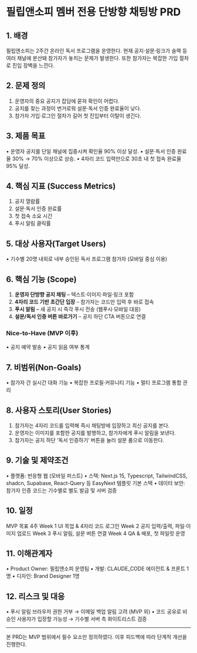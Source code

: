 # 필립앤소피 멤버 전용 단방향 채팅방 PRD

## 1. 배경
필립앤소피는 2주간 온라인 독서 프로그램을 운영한다. 현재 공지·설문·링크가 슬랙 등 여러 채널에 분산돼 참가자가 놓치는 문제가 발생한다. 또한 참가자는 복잡한 가입 절차로 진입 장벽을 느낀다.

## 2. 문제 정의
1. 운영자의 중요 공지가 잡담에 묻혀 확인이 어렵다.
2. 공지를 찾는 과정이 번거로워 설문·독서 인증 완료율이 낮다.
3. 참가자 가입·로그인 절차가 길어 첫 진입부터 이탈이 생긴다.

## 3. 제품 목표
• 운영자 공지를 단일 채널에 집중시켜 확인율 90% 이상 달성.
• 설문·독서 인증 완료율 30% → 70% 이상으로 상승.
• 4자리 코드 입력만으로 30초 내 첫 접속 완료율 95% 달성.

## 4. 핵심 지표 (Success Metrics)
1. 공지 열람률
2. 설문·독서 인증 완료률
3. 첫 접속 소요 시간
4. 푸시 알림 클릭률

## 5. 대상 사용자(Target Users)
• 기수별 20명 내외로 내부 승인된 독서 프로그램 참가자 (모바일 중심 이용)

## 6. 핵심 기능 (Scope)
1. **운영자 단방향 공지 채팅** – 텍스트·이미지·파일·링크 포함
2. **4자리 코드 기반 초간단 입장** – 참가자는 코드만 입력 후 바로 접속
3. **푸시 알림** – 새 공지 시 즉각 푸시 전송 (웹푸시·모바일 대응)
4. **설문/독서 인증 버튼 바로가기** – 공지 하단 CTA 버튼으로 연결

### Nice-to-Have (MVP 이후)
• 공지 예약 발송
• 공지 읽음 여부 통계

## 7. 비범위(Non-Goals)
• 참가자 간 실시간 대화 기능
• 복잡한 프로필·커뮤니티 기능
• 멀티 프로그램 통합 관리

## 8. 사용자 스토리(User Stories)
1. 참가자는 4자리 코드를 입력해 즉시 채팅방에 입장하고 최신 공지를 본다.
2. 운영자는 이미지를 포함한 공지를 발행하고, 참가자에게 푸시 알림을 보낸다.
3. 참가자는 공지 하단 ‘독서 인증하기’ 버튼을 눌러 설문 폼으로 이동한다.

## 9. 기술 및 제약조건
• 플랫폼: 반응형 웹 (모바일 퍼스트)
• 스택: Next.js 15, Typescript, TailwindCSS, shadcn, Supabase, React-Query 등 EasyNext 템플릿 기본 스택
• 데이터 보안: 참가자 인증 코드는 기수별로 별도 발급 및 서버 검증

## 10. 일정
MVP 목표 4주
Week 1  UI 목업 & 4자리 코드 로그인
Week 2  공지 입력/출력, 파일‧이미지 업로드
Week 3  푸시 알림, 설문 버튼 연결
Week 4  QA & 배포, 첫 파일럿 운영

## 11. 이해관계자
• Product Owner: 필립앤소피 운영팀
• 개발: CLAUDE_CODE 에이전트 & 프론트 1명
• 디자인: Brand Designer 1명

## 12. 리스크 및 대응
• 푸시 알림 브라우저 권한 거부 → 이메일 백업 알림 고려 (MVP 외)
• 코드 공유로 비승인 사용자가 입장할 가능성 → 기수별 서버 측 화이트리스트 검증

---
본 PRD는 MVP 범위에서 필수 요소만 정의하였다. 이후 피드백에 따라 단계적 개선을 진행한다.